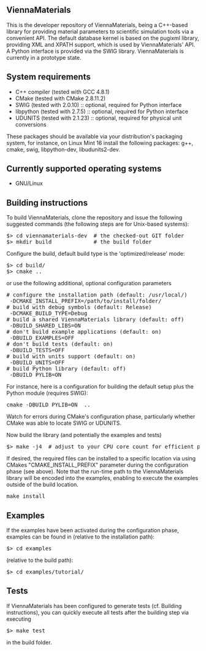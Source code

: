 ViennaMaterials
--------------------------

This is the developer repository of ViennaMaterials, being a C++-based
library for providing material parameters to scientific simulation tools via a
convenient API. The default database kernel is based on the pugixml library,
providing XML and XPATH support, which is used by ViennaMaterials' API.
A Python interface is provided via the SWIG library.
ViennaMaterials is currently in a prototype state.


System requirements
--------------------------

* C++ compiler (tested with GCC 4.8.1)
* CMake (tested with CMake 2.8.11.2)
* SWIG (tested with 2.0.10) :: optional, required for Python interface
* libpython (tested with 2.7.5) :: optional, required for Python interface
* UDUNITS (tested with 2.1.23) :: optional, required for physical unit conversions

These packages should be available via your distribution's packaging system,
for instance, on Linux Mint 16 install the following packages: g++, cmake, swig, libpython-dev, libudunits2-dev.

Currently supported operating systems
--------------------------

* GNU/Linux

Building instructions
--------------------------

To build ViennaMaterials, clone the repository and issue the following suggested commands (the following steps are for Unix-based systems):

<pre>
$> cd viennamaterials-dev  # the checked-out GIT folder
$> mkdir build             # the build folder
</pre>

Configure the build, default build type is the 'optimized/release' mode:
<pre>
$> cd build/
$> cmake ..
</pre>

or use the following additional, optional configuration parameters
<pre>
# configure the installation path (default: /usr/local/)
 -DCMAKE_INSTALL_PREFIX=/path/to/install/folder/
# build with debug symbols (default: Release)
 -DCMAKE_BUILD_TYPE=Debug
# build a shared ViennaMaterials library (default: off)
 -DBUILD_SHARED_LIBS=ON
# don't build example applications (default: on)
 -DBUILD_EXAMPLES=OFF
# don't build tests (default: on)
 -DBUILD_TESTS=OFF
# build with units support (default: on)
 -DBUILD_UNITS=OFF
# build Python library (default: off)
 -DBUILD_PYLIB=ON
</pre>

For instance, here is a configuration for building the default setup plus the Python module (requires SWIG):
<pre>
cmake -DBUILD_PYLIB=ON  ..
</pre>

Watch for errors during CMake's configuration phase, particularly whether CMake was able to locate SWIG or UDUNITS.

Now build the library (and potentially the examples and tests)
<pre>
$> make -j4  # adjust to your CPU core count for efficient parallel building
</pre>

If desired, the required files can be installed to a specific location via using CMakes "CMAKE_INSTALL_PREFIX" parameter during the configuration phase (see above).
Note that the run-time path to the ViennaMaterials library will be encoded into the examples,
enabling to execute the examples outside of the build location.
<pre>
make install
</pre>

Examples
--------------------------

If the examples have been activated during the configuration phase, examples can be found in
(relative to the installation path):
<pre>
$> cd examples
</pre>
(relative to the build path):
<pre>
$> cd examples/tutorial/
</pre>

Tests
--------------------------

If ViennaMaterials has been configured to generate tests (cf. Building instructions),
you can quickly execute all tests after the building step via executing
<pre>
$> make test
</pre>
in the build folder.
